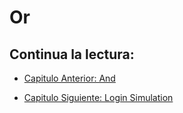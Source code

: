 # Or

## Continua la lectura:
- [Capitulo Anterior: And](./../18_And)                                                                 

- [Capitulo Siguiente: Login Simulation](./../20_Login-Simulation)

